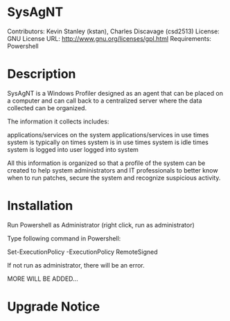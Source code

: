 SysAgNT
=======

Contributors: Kevin Stanley (kstan), Charles Discavage (csd2513)
License: GNU 
License URL: http://www.gnu.org/licenses/gpl.html
Requirements: Powershell

Description
===========

SysAgNT is a Windows Profiler designed as an agent that can be placed on a computer and can call back
to a centralized server where the data collected can be organized. 

The information it collects includes:

applications/services on the system
applications/services in use
times system is typically on
times system is in use
times system is idle
times system is logged into
user logged into system

All this information is organized so that a profile of the system can be created to help system administrators
and IT professionals to better know when to run patches, secure the system and recognize suspicious activity.



Installation
============

Run Powershell as Administrator (right click, run as administrator)

Type following command in Powershell:

Set-ExecutionPolicy -ExecutionPolicy RemoteSigned

If not run as administrator, there will be an error.


MORE WILL BE ADDED...


Upgrade Notice
==============



